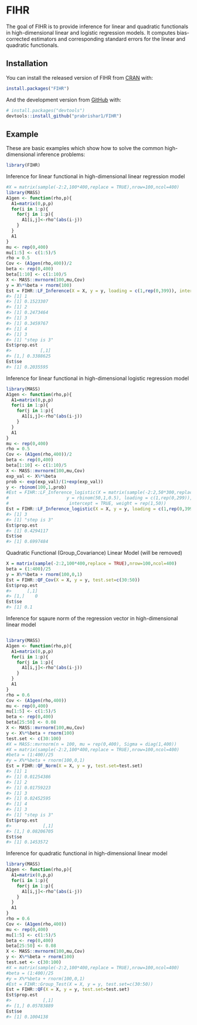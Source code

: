 
<!-- README.md is generated from README.Rmd. Please edit that file -->
FIHR
====

<!-- badges: start -->
<!-- badges: end -->
The goal of FIHR is to provide inference for linear and quadratic functionals in high-dimensional linear and logistic regression models. It computes bias-corrected estimators and corresponding standard errors for the linear and quadratic functionals.

Installation
------------

You can install the released version of FIHR from [CRAN](https://CRAN.R-project.org) with:

``` r
install.packages("FIHR")
```

And the development version from [GitHub](https://github.com/) with:

``` r
# install.packages("devtools")
devtools::install_github("prabrishar1/FIHR")
```

Example
-------

These are basic examples which show how to solve the common high-dimensional inference problems:

``` r
library(FIHR)
```

Inference for linear functional in high-dimensional linear regression model

``` r
#X = matrix(sample(-2:2,100*400,replace = TRUE),nrow=100,ncol=400)
library(MASS)
A1gen <- function(rho,p){
  A1=matrix(0,p,p)
  for(i in 1:p){
    for(j in 1:p){
      A1[i,j]<-rho^(abs(i-j))
    } 
  }
  A1
}
mu <- rep(0,400)
mu[1:5] <- c(1:5)/5
rho = 0.5
Cov <- (A1gen(rho,400))/2
beta <- rep(0,400)
beta[1:10] <- c(1:10)/5
X <- MASS::mvrnorm(100,mu,Cov)
y = X%*%beta + rnorm(100)
Est = FIHR::LF_Inference(X = X, y = y, loading = c(1,rep(0,399)), intercept = TRUE)
#> [1] 1
#> [1] 0.1523307
#> [1] 2
#> [1] 0.2473464
#> [1] 3
#> [1] 0.3459767
#> [1] 4
#> [1] 3
#> [1] "step is 3"
Est$prop.est
#>           [,1]
#> [1,] 0.3388625
Est$se
#> [1] 0.2035595
```

Inference for linear functional in high-dimensional logistic regression model

``` r
library(MASS)
A1gen <- function(rho,p){
  A1=matrix(0,p,p)
  for(i in 1:p){
    for(j in 1:p){
      A1[i,j]<-rho^(abs(i-j))
    } 
  }
  A1
}
mu <- rep(0,400)
rho = 0.5
Cov <- (A1gen(rho,400))/2
beta <- rep(0,400)
beta[1:10] <- c(1:10)/5
X <- MASS::mvrnorm(100,mu,Cov)
exp_val <- X%*%beta
prob <- exp(exp_val)/(1+exp(exp_val))
y <- rbinom(100,1,prob)
#Est = FIHR::LF_Inference_logistic(X = matrix(sample(-2:2,50*300,replace = TRUE),nrow=50,ncol=300),
#                      y = rbinom(50,1,0.5), loading = c(1,rep(0,299)),
#                       intercept = TRUE, weight = rep(1,50))
Est = FIHR::LF_Inference_logistic(X = X, y = y, loading = c(1,rep(0,399)), intercept = TRUE, weight = rep(1,100))
#> [1] 3
#> [1] "step is 3"
Est$prop.est
#> [1] 0.4294117
Est$se
#> [1] 0.6997484
```

Quadratic Functional (Group\_Covariance) Linear Model (will be removed)

``` r
X = matrix(sample(-2:2,100*400,replace = TRUE),nrow=100,ncol=400)
beta = (1:400)/25
y = X%*%beta + rnorm(100,0,1)
Est = FIHR::QF_Cov(X = X, y = y, test.set=c(30:50))
Est$prop.est
#>      [,1]
#> [1,]    0
Est$se
#> [1] 0.1
```

Inference for sqaure norm of the regression vector in high-dimensional linear model

``` r

library(MASS)
A1gen <- function(rho,p){
  A1=matrix(0,p,p)
  for(i in 1:p){
    for(j in 1:p){
      A1[i,j]<-rho^(abs(i-j))
    } 
  }
  A1
}
rho = 0.6
Cov <- (A1gen(rho,400))
mu <- rep(0,400)
mu[1:5] <- c(1:5)/5
beta <- rep(0,400)
beta[25:50] <- 0.08
X <- MASS::mvrnorm(100,mu,Cov)
y <- X%*%beta + rnorm(100)
test.set <- c(30:100)
#X = MASS::mvrnorm(n = 100, mu = rep(0,400), Sigma = diag(1,400))
#X = matrix(sample(-2:2,100*400,replace = TRUE),nrow=100,ncol=400)
#beta = (1:400)/25
#y = X%*%beta + rnorm(100,0,1)
Est = FIHR::QF_Norm(X = X, y = y, test.set=test.set)
#> [1] 1
#> [1] 0.01254386
#> [1] 2
#> [1] 0.01759223
#> [1] 3
#> [1] 0.02452595
#> [1] 4
#> [1] 3
#> [1] "step is 3"
Est$prop.est
#>            [,1]
#> [1,] 0.08206705
Est$se
#> [1] 0.1453572
```

Inference for quadratic functional in high-dimensional linear model

``` r
library(MASS)
A1gen <- function(rho,p){
  A1=matrix(0,p,p)
  for(i in 1:p){
    for(j in 1:p){
      A1[i,j]<-rho^(abs(i-j))
    } 
  }
  A1
}
rho = 0.6
Cov <- (A1gen(rho,400))
mu <- rep(0,400)
mu[1:5] <- c(1:5)/5
beta <- rep(0,400)
beta[25:50] <- 0.08
X <- MASS::mvrnorm(100,mu,Cov)
y <- X%*%beta + rnorm(100)
test.set <- c(30:100)
#X = matrix(sample(-2:2,100*400,replace = TRUE),nrow=100,ncol=400)
#beta = (1:400)/25
#y = X%*%beta + rnorm(100,0,1)
#Est = FIHR::Group_Test(X = X, y = y, test.set=c(30:50))
Est = FIHR::QF(X = X, y = y, test.set=test.set)
Est$prop.est
#>            [,1]
#> [1,] 0.05783889
Est$se
#> [1] 0.1004138
```
